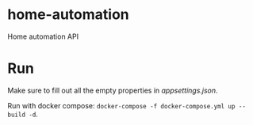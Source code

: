 # home-automation
Home automation API

# Run
Make sure to fill out all the empty properties in *appsettings.json*.

Run with docker compose: `docker-compose -f docker-compose.yml up --build -d`.
